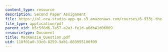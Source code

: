 ```yaml
---
content_type: resource
description: Second Paper Assignment
file: https://ol-ocw-studio-app-qa.s3.amazonaws.com/courses/6-933j-the-structure-of-engineering-revolutions-fall-2001/118f01a033c082599ab1883955106f09_MacKenzie_Question.pdf
file_type: application/pdf
parent_uid: b5c5f8d6-7a57-a2a3-fe1d-a6db41d06009
resourcetype: Document
title: MacKenzie_Question.pdf
uid: 118f01a0-33c0-8259-9ab1-883955106f09
---
```

